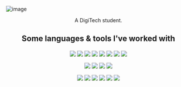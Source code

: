 ![image](https://github.com/user-attachments/assets/2ba8be30-39e1-4f7e-9f79-3c9d10916732)


<p align="center">A DigiTech student.</p>

## <p align="center">Some languages & tools I've worked with</p>

<!-- Languages -->
<p align="center">
<img src="https://img.shields.io/badge/Go-222535?style=for-the-badge&logo=go&logoColor=C44C4C"> <img src="https://img.shields.io/badge/Java-222535?style=for-the-badge&logo=oracle&logoColor=C44C4C"> <img src="https://img.shields.io/badge/JavaScript-222535?style=for-the-badge&logo=javascript&logoColor=C44C4C"> <img src="https://img.shields.io/badge/TypeScript-222535?style=for-the-badge&logo=typescript&logoColor=C44C4C"> <img src="https://img.shields.io/badge/C%23-222535?style=for-the-badge&logo=csharp&logoColor=C44C4C"> <img src="https://img.shields.io/badge/Kotlin-222535?style=for-the-badge&logo=kotlin&logoColor=C44C4C"> <img src="https://img.shields.io/badge/Python-222535?style=for-the-badge&logo=python&logoColor=C44C4C"> <img src="https://img.shields.io/badge/sql-222535?style=for-the-badge&logo=sqlite&logoColor=C44C4C">
</p>

<!-- Apps/Programs -->
<p align="center">
<img src="https://img.shields.io/badge/VS_CODE-222535?style=for-the-badge&logo=visual%20studio%20code&logoColor=C44C4C"> <img src="https://img.shields.io/badge/intellij_idea-222535?style=for-the-badge&logo=intellij%20idea&logoColor=C44C4C"> <img src="https://img.shields.io/badge/android_studio-222535?style=for-the-badge&logo=android%20studio&logoColor=C44C4C"> <img src="https://img.shields.io/badge/figma-222535?style=for-the-badge&logo=figma&logoColor=C44C4C">
</p>

<!-- Other tools -->
<p align="center">
<img src="https://img.shields.io/badge/React-222535?style=for-the-badge&logo=react&logoColor=C44C4C"> <img src="https://img.shields.io/badge/Next.js-222535?style=for-the-badge&logo=next.js&logoColor=C44C4C"> <img src="https://img.shields.io/badge/gradle-222535?style=for-the-badge&logo=gradle&logoColor=C44C4C"> <img src="https://img.shields.io/badge/maven-222535?style=for-the-badge&logo=apache%20maven&logoColor=C44C4C"> <img src="https://img.shields.io/badge/digital_ocean-222535?style=for-the-badge&logo=digitalocean&logoColor=C44C4C"> <img src="https://img.shields.io/badge/git-222535?style=for-the-badge&logo=git&logoColor=C44C4C">
</p>
